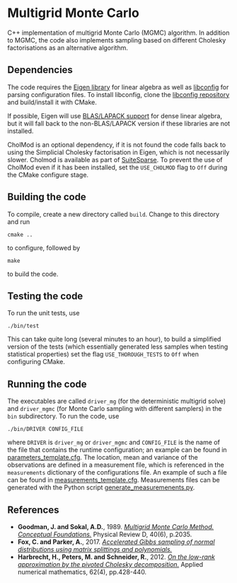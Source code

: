 # Multigrid Monte Carlo
C++ implementation of multigrid Monte Carlo (MGMC) algorithm. In addition to MGMC, the code also implements sampling based on different Cholesky factorisations as an alternative algorithm.

## Dependencies
The code requires the [Eigen library](https://eigen.tuxfamily.org/index.php?title=Main_Page) for linear algebra as well as [libconfig](https://hyperrealm.github.io/libconfig/) for parsing configuration files. To install libconfig, clone the [libconfig repository](https://github.com/hyperrealm/libconfig) and build/install it with CMake.

If possible, Eigen will use [BLAS/LAPACK support](https://eigen.tuxfamily.org/dox/TopicUsingBlasLapack.html) for dense linear algebra, but it will fall back to the non-BLAS/LAPACK version if these libraries are not installed.

CholMod is an optional dependency, if it is not found the code falls back to using the Simplicial Cholesky factorisation in Eigen, which is not necessarily slower. Cholmod is available as part of [SuiteSparse](https://people.engr.tamu.edu/davis/suitesparse.html). To prevent the use of CholMod even if it has been installed, set the `USE_CHOLMOD` flag to `Off` during the CMake configure stage.

## Building the code
To compile, create a new directory called `build`. Change to this directory and run

```
cmake ..
```

to configure, followed by

```
make
```

to build the code.

## Testing the code
To run the unit tests, use

```
./bin/test
```

This can take quite long (several minutes to an hour), to build a simplified version of the tests (which essentially generated less samples when testing statistical properties) set the flag `USE_THOROUGH_TESTS` to `Off` when configuring CMake.

## Running the code
The executables are called `driver_mg` (for the deterministic multigrid solve) and `driver_mgmc` (for Monte Carlo sampling with different samplers) in the `bin` subdirectory. To run the code, use

```
./bin/DRIVER CONFIG_FILE
```

where `DRIVER` is `driver_mg` or `driver_mgmc` and `CONFIG_FILE` is the name of the file that contains the runtime configuration; an example can be found in [parameters_template.cfg](parameters_template.cfg). The location, mean and variance of the observations are defined in a measurement file, which is referenced in the `measurements` dictionary of the configurations file. An example of such a file can be found in [measurements_template.cfg](measurements_template.cfg). Measurements files can be generated with the Python script [generate_measuremenents.py](python/generate_measurements.py).

## References

* **Goodman, J. and Sokal, A.D.**, 1989. [*Multigrid Monte Carlo Method. Conceptual Foundations.*](https://journals.aps.org/prd/abstract/10.1103/PhysRevD.40.2035) Physical Review D, 40(6), p.2035.
* **Fox, C. and Parker, A.**, 2017. [*Accelerated Gibbs sampling of normal distributions using matrix splittings and polynomials.*](https://projecteuclid.org/journals/bernoulli/volume-23/issue-4B/Accelerated-Gibbs-sampling-of-normal-distributions-using-matrix-splittings-and/10.3150/16-BEJ863.pdf)
* **Harbrecht, H., Peters, M. and Schneider, R.**, 2012. [*On the low-rank approximation by the pivoted Cholesky decomposition.*](http://dfg-spp1324.de/download/preprints/preprint076.pdf) Applied numerical mathematics, 62(4), pp.428-440.
